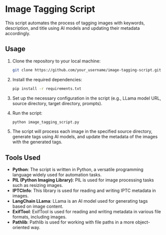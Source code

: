 # Image Tagging Script

This script automates the process of tagging images with keywords, description, and title using AI models and updating their metadata accordingly.

## Usage

1. Clone the repository to your local machine:

    ```bash
    git clone https://github.com/your_username/image-tagging-script.git
    ```

2. Install the required dependencies:

    ```bash
    pip install -r requirements.txt
    ```

3. Set up the necessary configuration in the script (e.g., LLama model URL, source directory, target directory, prompts).

4. Run the script:

    ```bash
    python image_tagging_script.py
    ```

5. The script will process each image in the specified source directory, generate tags using AI models, and update the metadata of the images with the generated tags.

## Tools Used

- **Python**: The script is written in Python, a versatile programming language widely used for automation tasks.
- **PIL (Python Imaging Library)**: PIL is used for image processing tasks such as resizing images.
- **IPTCInfo**: This library is used for reading and writing IPTC metadata in images.
- **LangChain LLama**: LLama is an AI model used for generating tags based on image content.
- **ExifTool**: ExifTool is used for reading and writing metadata in various file formats, including images.
- **Pathlib**: Pathlib is used for working with file paths in a more object-oriented way.
